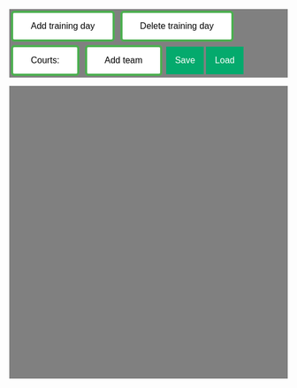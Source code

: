 <section id="list" style="background-color: gray;">
    <div class="layout" id="Menu">
        <button class="button" id="add training day">Add training day</button>
        <button class="button" id="delete training day">Delete training day</button>
        <button class="button" id="set number courts">Courts:</button>
        <button class="button" id="add team">Add team</button>
        <button class="saveLoadButton" id="save button">Save</button>
        <div class = "dropdown">
            <button class="saveLoadButton" id="load button">Load</button>
            <div class="dropdown-content" id="load-dropdown">

            </div>
        </div>
        <button class="saveLoadButton" id="done button">Done</button>
    </div>
    <div class="layout" id="Menu2" style="display: none;">

        <div class = "dropdownclick">
            <button class="saveLoadButton" id="create team clash button">Create Team Clash</button>
            <div class="dropdownclick-content" id="load create team clash dropdown">

            </div>
        </div>

        <div class = "dropdown">
            <button class="saveLoadButton" id="team clash button">Team Clashes</button>
            <div class="dropdown-content" id="load team clash dropdown">

            </div>
        </div>

        <div class = "dropdownclick">
            <button class="saveLoadButton" id="create time clash button">Create Timeslot Clash</button>
            <div class="dropdownclick-content" id="load create time clash dropdown">

            </div>
        </div>

        <div class = "dropdown">
            <button class="saveLoadButton" id="time clash button">Timeslot Clashes</button>
            <div class="dropdown-content" id="load time clash dropdown">

            </div>
        </div>

        
        <button class="saveLoadButton" id="save2 button">Save</button>
        <div class = "dropdown">
            <button class="saveLoadButton" id="load2 button">Load</button>
            <div class="dropdown-content" id="load2-dropdown">

            </div>
        </div>
        <button class="saveLoadButton" id="done2 button">Done</button>
    </div>
    <div class="layout" id="Menu3" style="display: none;">
        <button class="saveLoadButton" id="lock button">lock</button>
        <button class="saveLoadButton" id="unlock button">unlock</button>
        <button class="button" id="score button" style="float: right; padding: 4px 4px">Score:<br> 85</button>
    </div>
</section>

<div class="grid-container" id="grid">
    
</div>

<script>

startCourtColor = '#c5c5c5';
document.body.style.backgroundColor = "black";

var numberOfDays = 0;
var numberOfCourts = 3;
var draggingOver = null;
var courtNumber = 0;
var currentSchedule;
var justSaved = false;
var teamClashList = [];
var timeClashList = [];
var clickToLock = false;
var clickToUnlock = false;

setupMenu1Buttons();
setupLoadSchedule();
window.onresize = windowResize;

function evaluateScore() {
    var score = 0;
    
    for (let i = 0; i < teamClashList.length; i++){
        var teamClash = teamClashList[i];
        
        for (let j = 0; j < timeClashList.length; j++){
            var timeClash = timeClashList[j];
            score -= clashEval(teamClash, timeClash);
        }
    }

    score -= 100*sameDayTrainingCheck();

    document.getElementById('score button').innerHTML = "Score: <br>" + score;

}

function sameDayTrainingCheck(){
    var days = document.getElementsByClassName('divDay');
    var clashCounter = 0;
    for (i = 0; i < days.length; i++){
        var teamNameList = [];
        var teams = days[i].getElementsByClassName('team');
        for (j = 0; j < teams.length; j++){
            if (teamNameList.includes(teams[j].innerHTML)){
                clashCounter++;
                console.log("Can not train twice per day!!! Team: " + teams[j].innerHTML);
            }
            teamNameList.push(teams[j].innerHTML);
        }
    }
    return clashCounter;
}

function getTeamLocationName(team){
    return team.parentElement.parentElement.parentElement.firstChild.firstChild.innerHTML + ": " + team.parentElement.firstChild.innerHTML
}

function getDayNameFromTeam(team){
    return team.parentElement.parentElement.parentElement.firstChild.firstChild.innerHTML;
}

function clashEval(teamClash, timeClash){
    console.log("new clash");
    var teams = document.getElementsByClassName('team');
    var teams1 = [];
    var teams2 = [];
    
    var clashCounter = 0;
    for (let i = 0; i < teams.length; i++) {
        if (teams[i].id == teamClash[0]){
            teams1.push(teams[i]);
        }
        if (teams[i].id == teamClash[1]){
            teams2.push(teams[i]);
        }
    }
    for (let i = 0; i < teams1.length; i++){
        for (let j = 0; j < teams2.length; j++){

            var team1 = teams1[i];
            var team2 = teams2[j];
            var timeName1 = timeClash[0];
            var timeName2 = timeClash[1];
            var locationNameTeam1 = getTeamLocationName(team1);
            var locationNameTeam2 = getTeamLocationName(team2);
            
            if (locationNameTeam1 == timeName1 && locationNameTeam2 == timeName2){
                clashCounter++;
                console.log("Clash 1 in " + locationNameTeam1 + ", " + locationNameTeam2 + ", at " + timeName1);
            }
            if (locationNameTeam2 == timeName1 && locationNameTeam1 == timeName2){
                console.log("Clash 2 in " + locationNameTeam1 + ", " + locationNameTeam2 + ", at " + timeName1);
                clashCounter++;
            }
            if (locationNameTeam1 == locationNameTeam2){
                clashCounter += 2;
            }
        }
    }

    return clashCounter;

}

function getTeamNameList() {
    var teams = document.getElementsByClassName('team');
    var nameList = [];
    for (i = 0; i < teams.length; i++){
        if (!nameList.includes(teams[i].innerHTML)){
            nameList.push(teams[i].innerHTML);
        }
    }
    nameList.sort();
    return nameList;
}

function setupComplete(){
    if (!justSaved){
        if (!confirm('Continue without saving the current schedule?')) {
            return;
        }
    }
    var currentSchedule = makeJSONSchedule();
    document.getElementById("Menu2").style.display = "none";
    document.getElementById("Menu3").style.display = "block";
    setupMenu3Buttons();
    
} 
//----------------------------------------------------------------------------------
function updateTeamClashDropDown(){
    if (teamClashList == []){
        return;
    }
    var dropDownArea = document.getElementById('load team clash dropdown');
    removeAllChildren(dropDownArea);
    var dropDownList = [];
    for (let i = 0; i < teamClashList.length; i++){
        dropDown = document.createElement('a');
        dropDownList.push(dropDown);
        dropDownList[i].id = i;
        dropDownList[i].innerHTML = teamClashList[i][0] + " - " + teamClashList[i][1];
        dropDownList[i].classList += 'a';
        dropDownArea.appendChild(dropDownList[i]);
        dropDownList[i].onclick = function(event) {showTeamClash(teamClashList[i])};
    }
}

function showTeamClash(clash){
    if (event.ctrlKey){
        removeTeamClash(clash);
        return;
    }
    var teams = document.getElementsByClassName('team');
    for (let i = 0; i < teams.length; i++){

        if(teams[i].id == clash[0] || teams[i].id == clash[1]){
            teams[i].style.backgroundColor = '#8ea754';
        }
    }
    
    window.onclick = function(event) {
        if(event.target.innerHTML != getTeamClashName(clash) && event.target.id != 'team clash dropdown button'){
            for (let i = 0; i < teams.length; i++){
                teams[i].style.backgroundColor = startCourtColor;
            }
        }
    }
}

function arrayRemove(arr, value){
    for( var i = 0; i < arr.length; i++){                         
        if ( arr[i] === value) { 
            arr.splice(i, 1); 
            i--; 
        }
    }
}

function removeTeamClash(clash){
    arrayRemove(teamClashList, clash);
    updateTeamClashDropDown();
    justSaved = false;
}

function createTeamClashButton(){
    var teamNames = getTeamNameList();
    var dropDownArea = document.getElementById('load create team clash dropdown');
    removeAllChildren(dropDownArea);
    var dropDownList = [];

    for (let i = 0; i < teamNames.length; i++){
        dropDown = document.createElement('a');
        dropDownList.push(dropDown);
        dropDownList[i].id = "team clash dropdown button";
        dropDownList[i].innerHTML = teamNames[i];
        dropDownList[i].className = "a";
        dropDownArea.appendChild(dropDownList[i]);
        dropDownList[i].onclick = function() {nextTeamClashSelect(dropDownList[i].innerHTML, dropDownArea)};

    }
    dropDownArea.style.display = 'block';
    window.onclick = function(event) {

        if (event.target.className != 'saveLoadButton' && event.target.className != 'a') {
            dropDownArea.style.display = 'none';
        }
    }
}

function teamClashSelectComplete(first, second, dropDownArea){
    dropDownArea.style.display = 'none';
    removeAllChildren(dropDownArea);
    var thisClash = [first, second];
    teamClashList.push(thisClash);
    updateTeamClashDropDown();
    showTeamClash(thisClash);
    justSaved = false;
}

function nextTeamClashSelect(lastName, dropDownArea){
    removeAllChildren(dropDownArea);
    var teamNames = getTeamNameList();
    var dropDownList = [];
    for (let i = 0; i < teamNames.length; i++){
        dropDown = document.createElement('a');
        dropDownList.push(dropDown);
        dropDownList[i].id = "team clash dropdown button";
        dropDownList[i].innerHTML = teamNames[i];
        dropDownList[i].className = "a";
        if (teamNames[i] == lastName){
            dropDownList[i].style.backgroundColor = 'green';
        }
        dropDownArea.appendChild(dropDownList[i]);
        dropDownList[i].onclick = function() {teamClashSelectComplete(lastName, dropDownList[i].innerHTML, dropDownArea)};
    }
    window.onclick = function(event) {
        if (event.target.className != 'saveLoadButton' && event.target.className != 'a') {
            dropDownArea.style.display = 'none';
        }
    }
}
//------------------------------------------------------------------------------------------------
function getTimeNameList() {
    var times = document.getElementsByClassName('timeSlotGrid');
    var nameList = [];
    for (i = 0; i < times.length; i++){
        var name = times[i].parentElement.parentElement.firstChild.firstChild.innerHTML + ": " + times[i].firstChild.innerHTML;
        nameList.push(name);
    }
    nameList.sort();
    return nameList;
}


function updateTimeClashDropDown(){
    if (timeClashList == []){
        return;
    }
    var dropDownArea = document.getElementById('load time clash dropdown');
    removeAllChildren(dropDownArea);
    var dropDownList = [];
    for (let i = 0; i < timeClashList.length; i++){
        dropDown = document.createElement('a');
        dropDownList.push(dropDown);
        dropDownList[i].id = i;
        dropDownList[i].innerHTML = getTeamClashName(timeClashList[i]);
        dropDownList[i].classList += 'a';
        dropDownArea.appendChild(dropDownList[i]);
        dropDownList[i].onclick = function(event) {showTimeClash(timeClashList[i])};
    }
}

function getTeamClashName(clash){
    return clash[0] + " - " + clash[1];
}

function getTimeClashName(clash){
    return clash[0] + " - " + clash[1];
}

function showTimeClash(clash){
    if (event.ctrlKey){
        removeTimeClash(clash);
        return;
    }
    var times = document.getElementsByClassName('timeSlotGrid');
    for (let i = 0; i < times.length; i++){
        var completeSlotName = times[i].parentElement.parentElement.firstChild.firstChild.innerHTML + ": " + times[i].firstChild.innerHTML;
        if(completeSlotName == clash[0] || completeSlotName == clash[1]){
            times[i].firstChild.style.backgroundColor = '#8ea754';
        }
    }
    
    window.onclick = function(event) {
        if(event.target.innerHTML != getTimeClashName(clash) && event.target.id != 'time clash dropdown button'){
            for (let i = 0; i < times.length; i++){
                times[i].firstChild.style.backgroundColor = '#ffffff';
            }
        }
    }
}

function removeTimeClash(clash){
    arrayRemove(timeClashList, clash);
    updateTimeClashDropDown();
    justSaved = false;
}

function createTimeClashButton(){
    var timeNames = getTimeNameList();
    var dropDownArea = document.getElementById('load create time clash dropdown');
    removeAllChildren(dropDownArea);
    var dropDownList = [];
    for (let i = 0; i < timeNames.length; i++){
        dropDown = document.createElement('a');
        dropDownList.push(dropDown);
        dropDownList[i].id = "time clash dropdown button";
        dropDownList[i].innerHTML = timeNames[i];
        dropDownList[i].className = "a";
        dropDownArea.appendChild(dropDownList[i]);
        dropDownList[i].onclick = function() {nextTimeClashSelect(dropDownList[i].innerHTML, dropDownArea)};
    }
    dropDownArea.style.display = 'block';
    window.onclick = function(event) {
        if (event.target.className != 'saveLoadButton' && event.target.className != 'a') {
            dropDownArea.style.display = 'none';
        }
    }
}

function timeClashSelectComplete(first, second, dropDownArea){
    dropDownArea.style.display = 'none';
    removeAllChildren(dropDownArea);
    var thisClash = [first, second];
    timeClashList.push(thisClash);
    updateTimeClashDropDown();
    showTimeClash(thisClash);
    justSaved = false;
}

function nextTimeClashSelect(lastName, dropDownArea){

    removeAllChildren(dropDownArea);
    var timeNames = getTimeNameList();
    var dropDownList = [];
    for (let i = 0; i < timeNames.length; i++){
        dropDown = document.createElement('a');
        dropDownList.push(dropDown);
        dropDownList[i].id = "time clash dropdown button";
        dropDownList[i].innerHTML = timeNames[i];
        dropDownList[i].className = "a";
        if (timeNames[i] == lastName){
            dropDownList[i].style.backgroundColor = 'green';
        }
        dropDownArea.appendChild(dropDownList[i]);
        dropDownList[i].onclick = function() {timeClashSelectComplete(lastName, dropDownList[i].innerHTML, dropDownArea)};
    }
    window.onclick = function(event) {
        if (event.target.className != 'saveLoadButton' && event.target.className != 'a') {
            dropDownArea.style.display = 'none';
        }
    }
}

//-----------------------------------------------------------------------------

function setupMenu1Buttons() {
    document.getElementById("add training day").addEventListener ("click", createTrainingDay);
    document.getElementById("delete training day").addEventListener ("click", deleteTrainingDay);
    document.getElementById("set number courts").addEventListener ("click", setNumberCourts);
    document.getElementById("add team").addEventListener ("click", addTeam);
    document.getElementById("save button").addEventListener ("click", saveSchedule);
    document.getElementById("load button").addEventListener ("click", setupLoadSchedule);
    document.getElementById("done button").addEventListener ("click", scheduleDoneButton);
}

function setupMenu2Buttons(){
    document.getElementById("save2 button").onclick = function() {saveSchedulePlusClashes()};
    document.getElementById("load2 button").onclick = function() {setupLoad2Schedule()};
    document.getElementById("done2 button").onclick = function() {setupComplete()};
    // document.getElementById("team clash button").onclick = function() {teamClashButton()};
    document.getElementById("create team clash button").onclick = function() {createTeamClashButton()};
    document.getElementById("create time clash button").onclick = function() {createTimeClashButton()};
    updateTeamClashDropDown();
    updateTimeClashDropDown();
    removeTimeSlotButtons();
}

function setupMenu3Buttons(){
    document.getElementById("lock button").onclick = function() {lockTeamPosition()};
    document.getElementById("unlock button").onclick = function() {unlockTeamPosition()};
    evaluateScore();
}

function lockTeamPosition(){
    clickToLock = true;
}

function unlockTeamPosition(){
    clickToUnlock = true;
}

function updateDraggableProperty(team){
    if (clickToLock){
        team.draggable = false;
        clickToLock = false;
    }
    if (clickToUnlock){
        team.draggable = true;
        clickToUnlock = false
    }
}

function removeTimeSlotButtons(){
    var buttons1 = document.getElementsByClassName('timeSlotButton');
    var buttons2 = document.getElementsByClassName('deleteTimeSlotButton');
    for (let i = 0; i < buttons1.length; i++){
        buttons1[i].style.display = 'none';
        buttons2[i].style.display = 'none';
    }

}

function saveSchedulePlusClashes() {
    schedule = makeJSONSchedule();
    changeTeamIds();
    var inputField = document.createElement("INPUT");
    inputField.setAttribute("type", "text");
    inputField.setAttribute("value", "Save as:");
    var maxlength = 15;
    var button = document.getElementById("save2 button");
    button.replaceWith(inputField);
    inputField.addEventListener("keyup", function(event){
    
        if (event.key === "Enter"){
            if (inputField.value.length > maxlength) {
                inputField.value = inputField.value.substring(0, maxlength);
                return;
            }
            var scheduleName = inputField.value;
            inputField.replaceWith(button);
            localStorage.setItem(scheduleName, JSON.stringify(schedule));
        }
    });
    setupLoadSchedule();
    justSaved = true;
    evaluateScore();
}

function changeTeamIds() {
    var teams = document.getElementsByClassName('team');
    for (let i = 0; i < teams.length; i++){
        teams[i].id = teams[i].innerHTML;
    }
}

function scheduleDoneButton(){
    var currentSchedule = makeJSONSchedule();
    document.getElementById("Menu").style.display = "none";
    document.getElementById("Menu2").style.display = "block";
    changeTeamIds();
    setupMenu2Buttons();
    setupLoad2Schedule()
}

function renameAllEmptyCourts(name) {
    var allCourts = document.getElementsByClassName('court');
    for (i = 0; i < allCourts.length; i++){
        allCourts[i].innerHTML = name;
    }
}

function makeJSONSchedule() {
    var dayNameList = [];
    var numberTimeslotPerDayList = [];
    var numberOfCourtsPerTimeslotList = [];
    var timeslotDescriptionList = [];
    var courtNamesList = [];
    var dayCounter = numberOfDays;
    var days = document.getElementsByClassName("divDay");
    for (let i = 0; i < days.length; i++){
        dayNameList.push(days[i].firstChild.firstChild.innerHTML);
        var timeslots = days[i].getElementsByClassName("timeslotDescription");
        numberTimeslotPerDayList.push(timeslots.length);
        for (let j = 0; j < timeslots.length; j++){
            var courts = timeslots[j].parentElement.children;
            timeslotDescriptionList.push(timeslots[j].innerHTML);
            numberOfCourtsPerTimeslotList.push(courts.length - 1);
            for (let k = 1; k < courts.length; k++){
                courtNamesList.push(courts[k].innerHTML);
            }
        }
    }
    const schedule = {
        "number of days": numberOfDays,
        "day names": dayNameList,
        "timeslots per day": numberTimeslotPerDayList,
        "timeslot descriptions": timeslotDescriptionList,
        "courts per timeslot": numberOfCourtsPerTimeslotList,
        "court names": courtNamesList,
        "team clashes": teamClashList,
        "timeslot clashes": timeClashList
    };
    return schedule;
}

function saveSchedule() {
    renameAllEmptyCourts('-');
    changeTeamIds();
    schedule = makeJSONSchedule();

    var inputField = document.createElement("INPUT");
    inputField.setAttribute("type", "text");
    inputField.setAttribute("value", "Save as:");
    var maxlength = 15;
    var button = document.getElementById("save button");
    button.replaceWith(inputField);
    inputField.addEventListener("keyup", function(event){
    
        if (event.key === "Enter"){
            if (inputField.value.length > maxlength) {
                inputField.value = inputField.value.substring(0, maxlength);
                
                return;
            }
            var scheduleName = inputField.value;
            inputField.replaceWith(button);
            localStorage.setItem(scheduleName, JSON.stringify(schedule));
        }
    });
    setupLoadSchedule();
    justSaved = true;
    evaluateScore();
}

function deleteFromLocalStorage(str){
    localStorage.removeItem(str);
    setupLoadSchedule();
}

function loadSchedule(str) {
    if(event.ctrlKey){
        deleteFromLocalStorage(str);
        return;
    }
    
    var schedule = JSON.parse(localStorage.getItem(str));
    removeAllChildren(document.getElementById('grid'));
    numberOfDays = 0;
    var timeslot = 0;
    for (let i = 0; i < schedule["number of days"]; i++){
        createTrainingDay();
    }

    var days = document.getElementsByClassName('divDay');
    for (let i = 0; i < days.length; i++) {
        days[i].firstChild.firstChild.innerHTML = schedule["day names"][i];
        for (let j = 0; j < schedule["timeslots per day"][i]; j++){
            numberOfCourts = schedule["courts per timeslot"][timeslot];
            timeslot++
            addTimeSlot(days[i]);
        }
    }
    
    var timeslotCounter = 0;
    var courtNamesCounter = 0;
    var timeslots = document.getElementsByClassName('timeSlotGrid');
    for (let i = 0; i < timeslots.length; i++){
        children = timeslots[i].children;
        children[0].innerHTML = schedule["timeslot descriptions"][timeslotCounter];
        timeslotCounter++;
        if (children.length >= 1){
            for (let j = 1; j < children.length; j++){
                if (schedule["court names"][courtNamesCounter] != "-"){
                    children[j].className = 'team';
                }
                children[j].innerHTML = schedule["court names"][courtNamesCounter];
                courtNamesCounter++;
            }
        }
    }
    teamClashList = schedule["team clashes"];
    if (!teamClashList){
        teamClashList = [];
    }
    timeClashList = schedule["timeslot clashes"];
    if (!timeClashList){
        timeClashList = [];
    }
    updateTeamClashDropDown();
    updateTimeClashDropDown();
    if(document.getElementById('Menu2').style.display != 'none'){
        removeTimeSlotButtons();
    }
    justSaved = true;
    evaluateScore();
}

function removeAllChildren(parent){
    while (parent.firstChild) {
        parent.removeChild(parent.firstChild);
    }
}

function setupLoad2Schedule() {
    var scheduleNameList = [];
    for (let i = 0, len = localStorage.length; i < len; ++i ) {
        scheduleNameList.push(  localStorage.key( i ) );
    }
    scheduleNameList.sort();
    removeAllChildren(document.getElementById('load2-dropdown'));
    for (let i = 0; i < localStorage.length; i++){ 
        //localStorage.removeItem(localStorage.key( i ));
        var droppingDown = document.createElement('a')
        droppingDown.className = 'a';
        droppingDown.innerHTML = scheduleNameList[i];
        droppingDown.id = droppingDown.innerHTML;
        droppingDown.onclick = function(event) {loadSchedule(scheduleNameList[i])};
        document.getElementById('load2-dropdown').appendChild(droppingDown);
    }
}

function setupLoadSchedule() {
    var scheduleNameList = [];
    for (let i = 0, len = localStorage.length; i < len; ++i ) {
        scheduleNameList.push(  localStorage.key( i ) );
    }
    scheduleNameList.sort();
    removeAllChildren(document.getElementById('load-dropdown'));
    for (let i = 0; i < localStorage.length; i++){ 
        //localStorage.removeItem(localStorage.key( i ));
        var droppingDown = document.createElement('a')
        droppingDown.className = 'a';
        droppingDown.innerHTML = scheduleNameList[i];
        droppingDown.id = droppingDown.innerHTML;
        droppingDown.onclick = function(event) {loadSchedule(scheduleNameList[i])};
        document.getElementById('load-dropdown').appendChild(droppingDown);
    }
}

function addTeam() {
    
    var inputField = document.createElement("INPUT");
    inputField.setAttribute("type", "text");
    inputField.setAttribute("value", "Team name");
    document.getElementById("Menu").appendChild(inputField)
    var maxlength = 15;
    var button = document.getElementById("add team");
    button.replaceWith(inputField);
    inputField.addEventListener("keyup", function(event){
    
        if (event.key === "Enter"){
            if (inputField.value.length > maxlength) {
                inputField.value = inputField.value.substring(0, maxlength);
                return;
            }
            var teamName = inputField.value;
            
            var inputField2 = document.createElement("INPUT");
            inputField2.setAttribute("type", "text");
            inputField2.setAttribute("value", "Number of Practices");
            var maxlength = 1;
            inputField.replaceWith(inputField2);
            inputField2.addEventListener("keyup", function(event){
                if (event.key === "Enter"){
                    if (inputField2.value.length > maxlength) {
                        inputField2.value = 2;
                        return;
                    }
                    var numberOfPractices = parseInt(inputField2.value);
                    inputField2.replaceWith(button);
                    for (let i = 0; i < numberOfPractices; i++) {
                        var cell = document.getElementsByClassName('court');
                        if (cell[0]){
                            cell[0].innerHTML = teamName;
                            cell[0].className = 'team';
                        }
                    }
                    justSaved = false;
                    evaluateScore();
                }
            });
        } 
    });    
}

function setNumberCourts() {
    var inputField = document.createElement("INPUT");
    inputField.setAttribute("type", "text");
    inputField.setAttribute("value", numberOfCourts);
    document.getElementById("Menu").appendChild(inputField)
    var maxlength = 1;
    inputField.addEventListener("keyup", function(event){
        if (event.key === "Enter"){
            if (inputField.value.length > maxlength) {
                inputField.value = numberOfCourts
                return
            }
            numberOfCourts = parseInt(inputField.value);
            inputField.remove();
        }
    });
}

function windowResize() {
    numberOfCols = Math.max(1, Math.floor(document.getElementById('grid').offsetWidth/410));
    numberOfRows = Math.ceil(numberOfDays/numberOfCols);

    const width = "400px ";
    const auto = "auto "
    document.getElementById("grid").style.gridTemplateColumns = width.repeat(numberOfCols);
    document.getElementById("grid").style.gridTemplateRows = auto.repeat(numberOfRows);
}

function addTimeSlot(day){
    var newTimeSlot = document.createElement("divTimeSlot");
    newTimeSlot.className = "timeSlotGrid";

    var description = document.createElement("description");
    description.className = "timeslotDescription";
    description.innerHTML = "Time...";
    description.addEventListener('click', function(){editDayDescription(description)});
    newTimeSlot.appendChild(description);
    var courts = [];
    for (let i = 0; i < numberOfCourts; i++){
        courtNumber++;
        var id = "court_" + i;
        courts[i] = document.createElement(id);
        courts[i].className = "court";
        courts[i].draggable = true;
        courts[i].addEventListener('dragend', function(){endDrag(courts[i])});
        courts[i].addEventListener('dragenter', function(){dragEnter(courts[i])});
        courts[i].addEventListener('dragleave', function(){dragLeave(courts[i])});
        courts[i].addEventListener('mouseenter', function(){mouseEnter(courts[i])});
        courts[i].addEventListener('mouseleave', function(){mouseLeave(courts[i])});
        courts[i].addEventListener('click', function(){updateDraggableProperty(courts[i])});
        newTimeSlot.appendChild(courts[i]);
        courts[i].innerHTML = courtNumber;
    }

    day.lastChild.appendChild(newTimeSlot);
    
    resizeTimeSlot(newTimeSlot);
    justSaved = false;
    evaluateScore();
}

function swapNodes(n1, n2) {

    var p1 = n1.parentNode;
    var p2 = n2.parentNode;
    var i1, i2;

    if ( !p1 || !p2 || p1.isEqualNode(n2) || p2.isEqualNode(n1) ) return;

    for (var i = 0; i < p1.children.length; i++) {
        if (p1.children[i].isEqualNode(n1)) {
            i1 = i;
        }
    }
    for (var i = 0; i < p2.children.length; i++) {
        if (p2.children[i].isEqualNode(n2)) {
            i2 = i;
        }
    }

    if ( p1.isEqualNode(p2) && i1 < i2 ) {
        i2++;
    }
    p1.insertBefore(n2, p1.children[i1]);
    p2.insertBefore(n1, p2.children[i2]);
}

function endDrag(ele) {
    if (draggingOver){
        swapNodes(ele, draggingOver);
        if(ele != draggingOver){
            justSaved = false;
            
            evaluateScore();
        }
        draggingOver = null;
    }
}

function dragEnter(ele) {
    if (ele.draggable){
        ele.style.backgroundColor = 'red';
        draggingOver = ele;
    }
    
}

function dragLeave(ele) {
    ele.style.backgroundColor = startCourtColor;
}

function mouseEnter(ele) {
    ele.style.backgroundColor = 'rgb(255, 255, 177)';
}

function mouseLeave(ele) {
    ele.style.backgroundColor = startCourtColor;
}

function resizeTimeSlot(slot) {
    var width = (400 - 10*(numberOfCourts + 2)) / (numberOfCourts + 1) ;
    var string1 = "repeat( auto-fill, minmax(";
    var string2 = Math.floor(width).toString();
    var string3 = "px, 1fr) )";
    var fullstring = string1 + string2 + string3;

    slot.style.gridTemplateColumns = fullstring;
}

function deleteTimeSlot(day){
    if (day.lastChild.lastChild){
    day.lastChild.lastChild.remove()
    }
    justSaved = false;
    evaluateScore();
}

function makeHeader(day){
    var header = document.createElement("header");
    header.className = "dayHeader";
    
    var description = document.createElement("description");
    description.className = "dayDescription";
    description.innerHTML = "Day";
    description.addEventListener('click', function(){editDayDescription(description)});
    
    var newTimeSlotButton = document.createElement("divTimeSlotButton");
    newTimeSlotButton.className = "timeSlotButton";
    newTimeSlotButton.innerHTML = "+ slot"
    newTimeSlotButton.onclick = function() {addTimeSlot(day)}

    var deleteTimeSlotButton = document.createElement("divDeleteTimeSlotButton");
    deleteTimeSlotButton.className = "deleteTimeSlotButton";
    deleteTimeSlotButton.innerHTML = "- slot"
    deleteTimeSlotButton.onclick = function() {deleteTimeSlot(day)}

    header.appendChild(description);
    header.appendChild(newTimeSlotButton);
    header.appendChild(deleteTimeSlotButton);

    day.appendChild(header);
}

function makeGrid(day){
    var dayGrid = document.createElement("dayGrid");
    dayGrid.id = "dayGrid";
    dayGrid.className = "dayGrid";

    day.appendChild(dayGrid);
}

function createTrainingDay() {
    numberOfDays++;
    var newDay = document.createElement("div");
    newDay.className = "divDay";
    
    makeHeader(newDay);
    makeGrid(newDay);

    document.getElementById("grid").appendChild(newDay);

    windowResize();
    justSaved = false;
    evaluateScore();
}

function editDayDescription(description) {

    var inputField = document.createElement("INPUT");
    inputField.setAttribute("type", "text");
    inputField.setAttribute("value", description.innerHTML);
    description.replaceWith(inputField);
    var maxlength = 15;
    inputField.addEventListener("keyup", function(event){
        if (event.key === "Enter"){
            if (inputField.value.length > maxlength) {
                inputField.value = inputField.value.substring(0, maxlength);
            }
            description.innerHTML = inputField.value;
            inputField.replaceWith(description);
            justSaved = false;
            
        }
    });
    


}

function deleteTrainingDay() {
    numberOfDays--;
    if (document.getElementById("grid").lastChild){
        document.getElementById("grid").lastChild.remove();
    }
    windowResize();
    justSaved = false;
    evaluateScore();
}

</script>

<style>

    .grid-container {
    background-color: gray;
    margin: 0;
    padding: 15px 10px;
    list-style: none;
    -webkit-user-select: none;
    -moz-user-select: none;
    user-select: none;
    display: grid;
    grid-gap: 5px;
    grid-template-columns: auto;
    /*   grid-template-columns: repeat(auto-fit, minmax(300px, 300px));
    grid-template-rows: repeat(5, 200px); */
    grid-auto-flow: row dense;
    min-height: 500px;
    }

    
    .layout {
    color: rgb(0, 0, 0);
    margin-bottom: 15px;
    }

    .label {
        margin-right: 15px;
        cursor: pointer;
    }

    .inside {
      background-color: #8ea754;
    }
    
    .divDay {
        cursor: move;
        padding: 10px 10px;
        font-size: 10px;
        background-color: #e0e0e0;
        min-height: 200px;
    }
    
    .dayHeader {
        display: grid;
        grid-gap: 5px;
        grid-template-columns: repeat( auto-fill, minmax(100px, 1fr) );
        grid-template-rows: 30px;
        grid-auto-flow: row dense;
    }

    .timeSlotGrid {
        display: grid;
        grid-gap: 5px;
        grid-template-columns: repeat( auto-fill, minmax(20px, 1fr) );
        grid-template-rows: 40px;
        grid-auto-flow: row dense;
    }

    .dayGrid {
        display: grid;
        padding: 10px 0px;
        grid-gap: 5px;
        grid-template-columns: auto;
        grid-template-rows: auto;
        grid-auto-flow: row dense;
    }
    
    .dayDescription {
        background-color: #ffffff; /* Green */
        border-radius: 5px;
        color: rgb(0, 0, 0);
        padding: 5px 10px;
        width: fill;
        max-height: 100%;
        text-align: center;
        text-decoration: none;
        display: inline-block;
        font-size: 16px;
    }
    .timeslotDescription {
        background-color: #ffffff; /* Green */
        border-radius: 5px;
        color: rgb(0, 0, 0);
        padding: 5px 10px;
        width: fill;
        max-height: 100%;
        text-align: center;
        text-decoration: none;
        display: inline-block;
        font-size: 16px;
    }
    .timeSlotButton {
        background-color: white; /* Green */
        border: 4px solid #4CAF50;
        color: rgb(0, 0, 0);
        padding: 3px 3px;
        width: fill;
        max-height: 100%;
        text-align: center;
        text-decoration: none;
        display: inline-block;
        font-size: 16px;
    }
    .timeSlotButton:hover {
        background-color: #4CAF50;
    }
    .deleteTimeSlotButton {
        background-color: white; /* Green */
        border: 4px solid red;
        color: rgb(0, 0, 0);
        padding: 3px 3px;
        width: fill;
        max-height: 100%;
        text-align: center;
        text-decoration: none;
        display: inline-block;
        font-size: 16px;
    }
    .deleteTimeSlotButton:hover{
        background-color: red;
    }

    .button {
        background-color: white; /* Green */
        border: 4px solid #4CAF50;
        border-radius: 6px;
        color: #000000;
        margin: 3px 3px;
        padding: 15px 32px;
        text-align: center;
        text-decoration: none;
        display: inline-block;
        font-size: 16px;
    }
    .button:hover{
        background-color: #4CAF50;
    }
    .court {
        background-color: #c5c5c5; /* Green */
        border: red;
        color: rgb(0, 0, 0);
        padding: 5px 10px;
        width: fill;
        max-height: 100%;
        text-align: center;
        text-decoration: none;
        display: inline-block;
        font-size: 16px;
    }
    .court:hover {
        background-color: rgb(255, 255, 177);
    }
    .team {
        background-color: #c5c5c5; /* Green */
        border: red;
        color: rgb(0, 0, 0);
        padding: 10px 0px;
        width: fill;
        max-height: 100%;
        text-align: center;
        text-decoration: none;
        display: inline-block;
        font-size: 16px;
    }
    .team:hover {
        background-color: rgb(255, 255, 177);
    }   
    

    .saveLoadButton:hover{
        background-color: #4CAF50;
    }
    .saveLoadButton {
    background-color: #04AA6D;
    color: white;
    padding: 16px;
    font-size: 16px;
    border: none;
    }
    /* The container <div> - needed to position the dropdown content */
    .dropdownclick {
    position: relative;
    display: inline-block;
    }

    /* Dropdown Content (Hidden by Default) */
    .dropdownclick-content {
    display: none;
    position: absolute;
    background-color: #f1f1f1;
    min-width: 160px;
    box-shadow: 0px 8px 16px 0px rgba(0,0,0,0.2);
    z-index: 1;
    }

    /* Links inside the dropdown */
    .dropdownclick-content a {
    color: black;
    padding: 12px 16px;
    text-decoration: none;
    display: block;
    }

    /* Change color of dropdown links on hover */
    .dropdownclick-content a:hover {background-color: rgb(219, 240, 195);}

    /* Change the background color of the dropdown button when the dropdown content is shown */
    .dropdownclick:hover .saveLoadButton {background-color: #3e8e41;}



    /* The container <div> - needed to position the dropdown content */
    .dropdown {
    position: relative;
    display: inline-block;
    }

    /* Dropdown Content (Hidden by Default) */
    .dropdown-content {
    display: none;
    position: absolute;
    background-color: #f1f1f1;
    min-width: 160px;
    box-shadow: 0px 8px 16px 0px rgba(0,0,0,0.2);
    z-index: 1;
    }

    /* Links inside the dropdown */
    .dropdown-content a {
    color: black;
    padding: 12px 16px;
    text-decoration: none;
    display: block;
    }

    /* Change color of dropdown links on hover */
    .dropdown-content a:hover {background-color: rgb(219, 240, 195);}

    /* Show the dropdown menu on hover */
    .dropdown:hover .dropdown-content {display: block;}

    /* Change the background color of the dropdown button when the dropdown content is shown */
    .dropdown:hover .saveLoadButton {background-color: #3e8e41;}
    
    </style>
    
